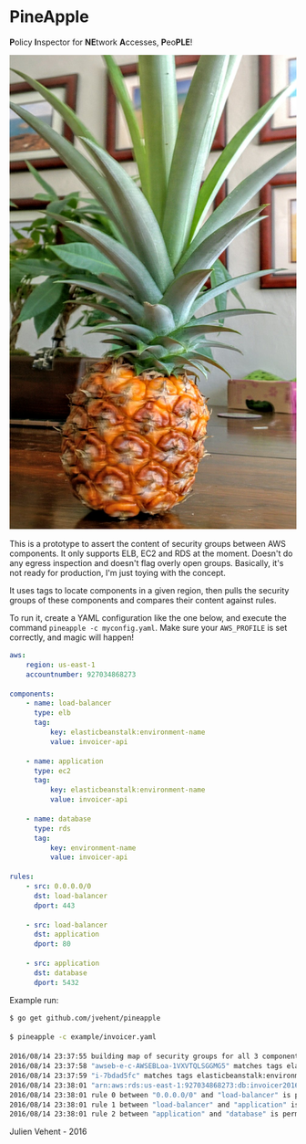 PineApple
=========

**P**olicy **I**nspector for **NE**twork **A**ccesses, **P**eo**PLE**!

![pineapple](statics/pineapple.png)

This is a prototype to assert the content of security groups between AWS
components. It only supports ELB, EC2 and RDS at the moment. Doesn't do any
egress inspection and doesn't flag overly open groups. Basically, it's not ready
for production, I'm just toying with the concept.

It uses tags to locate components in a given region, then pulls the security
groups of these components and compares their content against rules.

To run it, create a YAML configuration like the one below, and execute the
command `pineapple -c myconfig.yaml`. Make sure your `AWS_PROFILE` is set
correctly, and magic will happen!

```yaml
aws:
    region: us-east-1
    accountnumber: 927034868273

components:
    - name: load-balancer
      type: elb
      tag:
          key: elasticbeanstalk:environment-name
          value: invoicer-api

    - name: application
      type: ec2
      tag: 
          key: elasticbeanstalk:environment-name
          value: invoicer-api

    - name: database
      type: rds
      tag:
          key: environment-name
          value: invoicer-api

rules:
    - src: 0.0.0.0/0
      dst: load-balancer
      dport: 443

    - src: load-balancer
      dst: application
      dport: 80

    - src: application
      dst: database
      dport: 5432
```

Example run:
```bash
$ go get github.com/jvehent/pineapple

$ pineapple -c example/invoicer.yaml

2016/08/14 23:37:55 building map of security groups for all 3 components
2016/08/14 23:37:58 "awseb-e-c-AWSEBLoa-1VXVTQLSGGMG5" matches tags elasticbeanstalk:environment-name:invoicer-api
2016/08/14 23:37:59 "i-7bdad5fc" matches tags elasticbeanstalk:environment-name:invoicer-api
2016/08/14 23:38:01 "arn:aws:rds:us-east-1:927034868273:db:invoicer201605211320" matches tags environment-name:invoicer-api
2016/08/14 23:38:01 rule 0 between "0.0.0.0/0" and "load-balancer" is permitted
2016/08/14 23:38:01 rule 1 between "load-balancer" and "application" is permitted
2016/08/14 23:38:01 rule 2 between "application" and "database" is permitted
```

Julien Vehent - 2016
